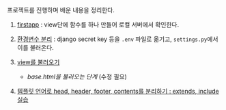 프로젝트를 진행하며 배운 내용을 정리한다.

1. [firstapp](https://github.com/4923/GwangjuAI2/blob/master/02_Rotation/WebApplication/Project/djangoGuide/01_firstapp.md) : view단에 함수를 하나 만들어 로컬 서버에서 확인한다.

2. [환경변수 분리](https://github.com/4923/GwangjuAI2/blob/master/02_Rotation/WebApplication/Project/djangoGuide/02_Seperat_enviromental_settings.md) : django secret key 등을 `.env` 파일로 옮기고, `settings.py`에서 이를 불러온다.

3. [view를 불러오기](https://github.com/4923/GwangjuAI2/blob/master/02_Rotation/WebApplication/Project/djangoGuide/03_make_view.md)
    - *base.html을 불러오는 단계* (수정 필요)

4. [템플릿 언어로 head, header, footer, contents를 분리하기 : extends, include 실습](https://github.com/4923/GwangjuAI2/blob/master/02_Rotation/WebApplication/Project/djangoGuide/04_seperate_structures.md)